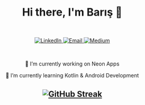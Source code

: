 <h1 align="center">Hi there, I'm Barış 👋</h1>
<br>
<p align="center">
  <a href="https://www.linkedin.com/in/barisguneri/" target="_blank">
    <img src="https://img.shields.io/badge/barisguneri-Linkedin?logo=linkedin&color=%23004cbf" alt="LinkedIn">
  </a>
  <a href="mailto:barisgnr.tr@gmail.com" target="_blank">
    <img src="https://img.shields.io/badge/barisgnr.tr@gmail.com-Linkedin?logo=gmail&color=%23ffffff" alt="Email">
  </a>
  <a href="https://barisguneri.medium.com/" target="_blank">
    <img src="https://img.shields.io/badge/barisguneri-Linkedin?logo=medium&color=%23000000" alt="Medium">
  </a>
</p>

<br>

<p align="center">🔭 I’m currently working on Neon Apps</p>
<p align="center">🌱 I’m currently learning Kotlin & Android Development</p>

<h2 align="center">
  <a href="https://github.com/barisgneri">
    <img src="https://streak-stats.demolab.com?user=barisgneri&theme=ocean-dark&hide_border=true" alt="GitHub Streak">
  </a>
</h2>
